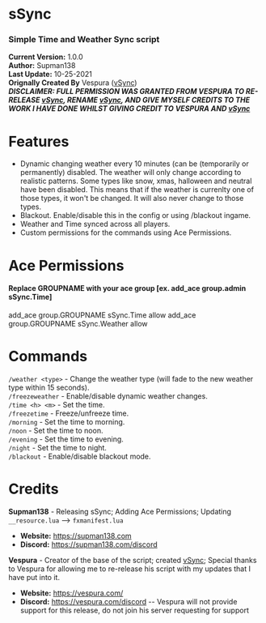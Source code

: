 # sSync
### **Simple Time and Weather Sync script**
**Current Version:** 1.0.0  
**Author:** Supman138  
**Last Update:** 10-25-2021  
**Orignally Created By** Vespura ([vSync](https://forum.cfx.re/t/vsync-v1-4-0-simple-weather-and-time-sync/49710))  
***DISCLAIMER: FULL PERMISSION WAS GRANTED FROM VESPURA TO RE-RELEASE [vSync](https://forum.cfx.re/t/vsync-v1-4-0-simple-weather-and-time-sync/49710), RENAME [vSync](https://forum.cfx.re/t/vsync-v1-4-0-simple-weather-and-time-sync/49710), AND GIVE MYSELF CREDITS TO THE WORK I HAVE DONE WHILST GIVING CREDIT TO VESPURA AND [vSync](https://forum.cfx.re/t/vsync-v1-4-0-simple-weather-and-time-sync/49710)***
#

# Features
- Dynamic changing weather every 10 minutes (can be (temporarily or permanently) disabled. The weather will only change according to realistic patterns. Some types like snow, xmas, halloween and neutral have been disabled. This means that if the weather is currenlty one of those types, it won't be changed. It will also never change to those types.
- Blackout. Enable/disable this in the config or using /blackout ingame.
- Weather and Time synced across all players.
- Custom permissions for the commands using Ace Permissions.

# Ace Permissions
#### **Replace GROUPNAME with your ace group [ex. add_ace group.admin sSync.Time]**
add_ace group.GROUPNAME sSync.Time allow
add_ace group.GROUPNAME sSync.Weather allow

# Commands
``/weather <type>`` - Change the weather type (will fade to the new weather type within 15 seconds).  
``/freezeweather`` - Enable/disable dynamic weather changes.  
``/time <h> <m>`` - Set the time.  
``/freezetime`` - Freeze/unfreeze time.  
``/morning`` - Set the time to morning.  
``/noon`` - Set the time to noon.  
``/evening`` - Set the time to evening.  
``/night`` - Set the time to night.  
``/blackout`` - Enable/disable blackout mode.

# Credits

**Supman138** - Releasing sSync; Adding Ace Permissions; Updating ``__resource.lua`` --> ``fxmanifest.lua``
  - **Website:** https://supman138.com  
  - **Discord:** https://supman138.com/discord  

**Vespura** - Creator of the base of the script; created [vSync](https://forum.cfx.re/t/vsync-v1-4-0-simple-weather-and-time-sync/49710); Special thanks to Vespura for allowing me to re-release his script with my updates that I have put into it.
  - **Website:** https://vespura.com/
  - **Discord:** https://vespura.com/discord -- Vespura will not provide support for this release, do not join his server requesting for support
